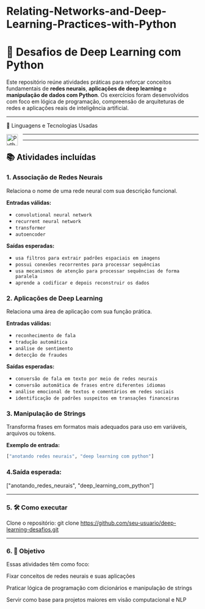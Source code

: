 # Relating-Networks-and-Deep-Learning-Practices-with-Python


# 🧠 Desafios de Deep Learning com Python

Este repositório reúne atividades práticas para reforçar conceitos fundamentais de **redes neurais**, **aplicações de deep learning** e **manipulação de dados com Python**. Os exercícios foram desenvolvidos com foco em lógica de programação, compreensão de arquiteturas de redes e aplicações reais de inteligência artificial.

---

 🧪 Linguagens e Tecnologias Usadas

<p> <img align="left" alt="Python" title="Python" width="30px" style="padding-right: 10px;" src="https://cdn.jsdelivr.net/gh/devicons/devicon@latest/icons/python/python-original.svg"/> 

---

---
  
## 📚 Atividades incluídas

### 1. Associação de Redes Neurais

Relaciona o nome de uma rede neural com sua descrição funcional.

**Entradas válidas:**
- `convolutional neural network`
- `recurrent neural network`
- `transformer`
- `autoencoder`

**Saídas esperadas:**
- `usa filtros para extrair padrões espaciais em imagens`
- `possui conexões recorrentes para processar sequências`
- `usa mecanismos de atenção para processar sequências de forma paralela`
- `aprende a codificar e depois reconstruir os dados`

### 2. Aplicações de Deep Learning

Relaciona uma área de aplicação com sua função prática.

**Entradas válidas:**
- `reconhecimento de fala`
- `tradução automática`
- `análise de sentimento`
- `detecção de fraudes`

**Saídas esperadas:**
- `conversão de fala em texto por meio de redes neurais`
- `conversão automática de frases entre diferentes idiomas`
- `análise emocional de textos e comentários em redes sociais`
- `identificação de padrões suspeitos em transações financeiras`

### 3. Manipulação de Strings

Transforma frases em formatos mais adequados para uso em variáveis, arquivos ou tokens.

**Exemplo de entrada:**
```python
["anotando redes neurais", "deep learning com python"]
````

### 4.Saída esperada:
["anotando_redes_neurais", "deep_learning_com_python"]

---

### 5. 🛠️ Como executar

Clone o repositório:
git clone https://github.com/seu-usuario/deep-learning-desafios.git

---

### 6. 🎯 Objetivo
Essas atividades têm como foco:

Fixar conceitos de redes neurais e suas aplicações

Praticar lógica de programação com dicionários e manipulação de strings

Servir como base para projetos maiores em visão computacional e NLP
